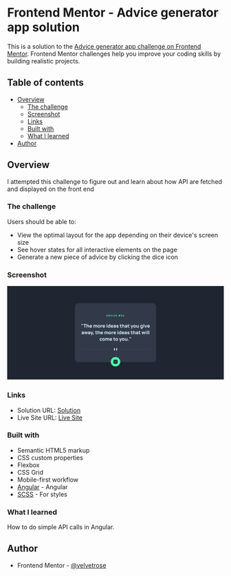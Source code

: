 # Frontend Mentor - Advice generator app solution

This is a solution to the [Advice generator app challenge on Frontend Mentor](https://www.frontendmentor.io/challenges/advice-generator-app-QdUG-13db). Frontend Mentor challenges help you improve your coding skills by building realistic projects.

## Table of contents

- [Overview](#overview)
  - [The challenge](#the-challenge)
  - [Screenshot](#screenshot)
  - [Links](#links)
  - [Built with](#built-with)
  - [What I learned](#what-i-learned)
- [Author](#author)


## Overview
I attempted this challenge to figure out and learn about how API are fetched and displayed on the front end

### The challenge

Users should be able to:

- View the optimal layout for the app depending on their device's screen size
- See hover states for all interactive elements on the page
- Generate a new piece of advice by clicking the dice icon

### Screenshot

![](/src/assets/images/advice_desktop.png)


### Links

- Solution URL: [Solution](https://github.com/velvetrose/advice-generator-app.git)
- Live Site URL: [Live Site](https://velvetrose.github.io/advice-generator-app/)


### Built with

- Semantic HTML5 markup
- CSS custom properties
- Flexbox
- CSS Grid
- Mobile-first workflow
- [Angular](https://angular.io) - Angular
- [SCSS](https://sass-lang.com) - For styles


### What I learned

How to do simple API calls in Angular.


## Author

- Frontend Mentor - [@velvetrose](https://www.frontendmentor.io/profile/velvetrose)


